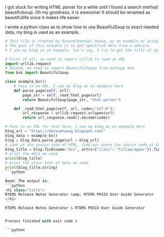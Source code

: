 I got stuck for writing HTML parser for a while until I found a search method beautifulsoup. Oh my goodness, it is awesome! It should be renamed as beautifullife since it makes life easier.

I wrote a python class as to show how to use BeautifulSoup to exact needed data, my blog is used as an example.

```python
# This file is created by Danxue(Dannie) Huang, as an example of using BeautifulSoup
# The goal of this example is to get specified data from a website
# I use my blog as an example, let's say, I try to get the title of my blog

# First of all, we need to import urllib to read an URL
import urllib.request
# Second, we need to import BeautifulSouop from package bs4
from bs4 import BeautifulSoup

class example_bs():
    # Pass in an URL. I use my blog as an example here
    def parse_page(self, url):
        page_str = self._read_html_page(url)
        return BeautifulSoup(page_str, "html.parser")

    def _read_html_page(self, url, codec="utf-8"):
        url_response = urllib.request.urlopen(url)
        return url_response.read().decode(codec)

# Pass in an URL for test here, I use my blog as an example here
blog_url = "https://danxuehuang.blogspot.com/"
blog_data = example_bs()
blog = blog_data.parse_page(url = blog_url)
# Look at the source code of HTML, find out where the source code of data we need is locasted
blog_title = blog.find(name="div", attrs={"class": "titlewrapper"}).find(name="h1", attrs={"class": "title"})
# print the data we need
print(blog_title)
# print the plain text of data we need
print(blog_title.string)
```python

Boom! The output is:
```python
<h1 class="title">
RTEMS Release Notes Generator &amp; RTEMS POSIX User Guide Generator
</h1>

RTEMS Release Notes Generator & RTEMS POSIX User Guide Generator


Process finished with exit code 0

```python
